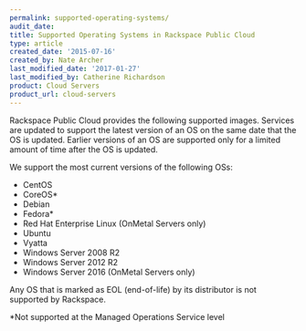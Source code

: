 ```yaml
---
permalink: supported-operating-systems/
audit_date:
title: Supported Operating Systems in Rackspace Public Cloud
type: article
created_date: '2015-07-16'
created_by: Nate Archer
last_modified_date: '2017-01-27'
last_modified_by: Catherine Richardson
product: Cloud Servers
product_url: cloud-servers
---
```


Rackspace Public Cloud provides the following supported images. 
Services are updated to support the latest version of an OS on the same date that
the OS is updated. Earlier versions of an OS are supported only for a
limited amount of time after the OS is updated.

We support the most current versions of the following OSs:

-   CentOS
-   CoreOS*
-   Debian
-   Fedora*
-   Red Hat Enterprise Linux (OnMetal Servers only)
-   Ubuntu
-   Vyatta
-   Windows Server 2008 R2
-   Windows Server 2012 R2
-   Windows Server 2016 (OnMetal Servers only)

Any OS that is marked as EOL (end-of-life) by its distributor is not supported by Rackspace.

*Not supported at the Managed Operations Service level
